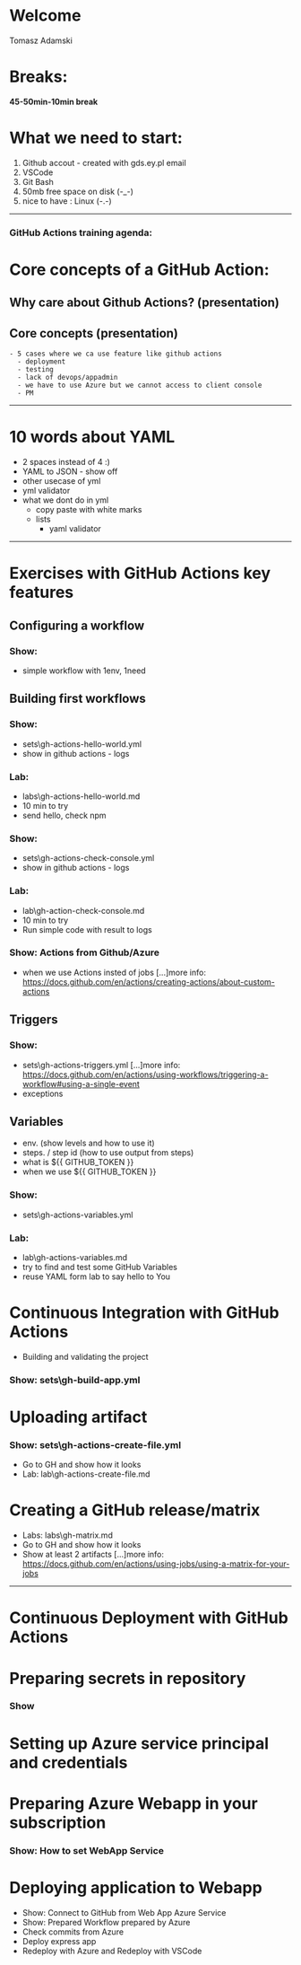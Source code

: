 # Welcome
Tomasz Adamski

# Breaks:
**45-50min-10min break**

# What we need to start:

1. Github accout - created with gds.ey.pl email
2. VSCode
3. Git Bash
4. 50mb free space on disk (-_-)
5. nice to have : Linux (-.-)

---

### GitHub Actions training agenda:
# Core concepts of a GitHub Action:
  ## Why care about Github Actions? (presentation)
    
  ## Core concepts (presentation)
    - 5 cases where we ca use feature like github actions
      - deployment
      - testing
      - lack of devops/appadmin
      - we have to use Azure but we cannot access to client console
      - PM
---    
# 10 words about YAML
  - 2 spaces instead of 4 :)
  - YAML to JSON - show off
  - other usecase of yml
  - yml validator
  - what we dont do in yml
    - copy paste with white marks
    - lists
      - yaml validator 
--- 
# Exercises with  GitHub Actions key features
## Configuring a workflow
### Show: 
  - simple workflow with 1env, 1need

## Building first workflows
### Show: 
  - sets\gh-actions-hello-world.yml
  - show in github actions - logs
### Lab: 
  - labs\gh-actions-hello-world.md
  - 10 min to try
  - send hello, check npm
  
### Show: 
  - sets\gh-actions-check-console.yml
  - show in github actions - logs
### Lab: 
  - lab\gh-action-check-console.md
  - 10 min to try
  - Run simple code with result to logs

### Show: Actions from Github/Azure
  - when we use Actions insted of jobs
  [...]more info: https://docs.github.com/en/actions/creating-actions/about-custom-actions

## Triggers
### Show: 
  - sets\gh-actions-triggers.yml
  [...]more info: https://docs.github.com/en/actions/using-workflows/triggering-a-workflow#using-a-single-event
  - exceptions

## Variables
  - env. (show levels and how to use it)
  - steps. / step id (how to use output from steps)
  - what is ${{ GITHUB_TOKEN }}
  - when we use ${{ GITHUB_TOKEN }}
  
### Show: 
  - sets\gh-actions-variables.yml
### Lab: 
  - lab\gh-actions-variables.md
  - try to find and test some GitHub Variables 
  - reuse YAML form lab to say hello to You

#   Continuous Integration with GitHub Actions
  - Building and validating the project
### Show: sets\gh-build-app.yml
#   Uploading artifact
### Show: sets\gh-actions-create-file.yml
  - Go to GH and show how it looks
  - Lab: lab\gh-actions-create-file.md

#   Creating a GitHub release/matrix
  - Labs: labs\gh-matrix.md
  - Go to GH and show how it looks
  - Show at least 2 artifacts
  [...]more info: https://docs.github.com/en/actions/using-jobs/using-a-matrix-for-your-jobs
---
# Continuous Deployment with GitHub Actions
# Preparing secrets in repository
  ### Show 
# Setting up Azure service principal and credentials

# Preparing Azure Webapp in your subscription
  ### Show: How to set WebApp Service

# Deploying application to Webapp
  - Show: Connect to GitHub from Web App Azure Service
  - Show: Prepared Workflow prepared by Azure
  - Check commits from Azure
  - Deploy express app
  - Redeploy with Azure and Redeploy with VSCode
